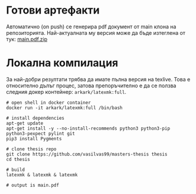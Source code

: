# Готови артефакти

Автоматично (on push) се генерира pdf документ от main клона на репозиторията. Най-актуалната му версия може да бъде изтеглена от тук: [main.pdf.zip](https://nightly.link/vasilvas99/masters-thesis/workflows/build_pdf/main/main.pdf.zip)

# Локална компилация

За най-добри резултати трябва да имате пълна версия на texlive. Това е относително дълъг процес, затова препоръчително е да се ползва следния докер контейнер: `arkark/latexmk:full`. 

```shell
# open shell in docker container
docker run -it arkark/latexmk:full /bin/bash

# install dependencies
apt-get update
apt-get install -y --no-install-recommends python3 python3-pip python3-pexpect pylint git
pip3 install Pygments

# clone thesis repo
git clone https://github.com/vasilvas99/masters-thesis thesis
cd thesis

# build
latexmk & latexmk & latexmk 

# output is main.pdf
```
